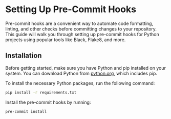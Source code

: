 # Setting Up Pre-Commit Hooks

Pre-commit hooks are a convenient way to automate code formatting, linting, and other checks before committing changes to your repository. This guide will walk you through setting up pre-commit hooks for Python projects using popular tools like Black, Flake8, and more.

## Installation

Before getting started, make sure you have Python and pip installed on your system. You can download Python from [python.org](https://www.python.org/downloads/), which includes pip.

To install the necessary Python packages, run the following command:

```bash
pip install -r requirements.txt
```

Install the pre-commit hooks by running:

```bash
pre-commit install
```

